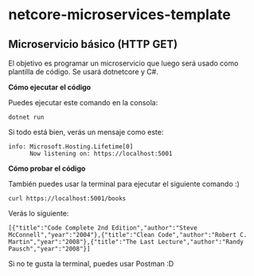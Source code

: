 # netcore-microservices-template
Microservicio básico (HTTP GET)
---
El objetivo es programar un microservicio que luego será usado como plantilla de código. Se usará dotnetcore y C#.

**Cómo ejecutar el código** </br>

Puedes ejecutar este comando en la consola:
```
dotnet run
```
Si todo está bien, verás un mensaje como este:
```
info: Microsoft.Hosting.Lifetime[0]
      Now listening on: https://localhost:5001
```

**Cómo probar el código** </br>

También puedes usar la terminal para ejecutar el siguiente comando :)

```
curl https://localhost:5001/books
```

Verás lo siguiente:
```
[{"title":"Code Complete 2nd Edition","author":"Steve McConnell","year":"2004"},{"title":"Clean Code","author":"Robert C. Martin","year":"2008"},{"title":"The Last Lecture","author":"Randy Pausch","year":"2008"}]
```

Si no te gusta la terminal, puedes usar Postman :D